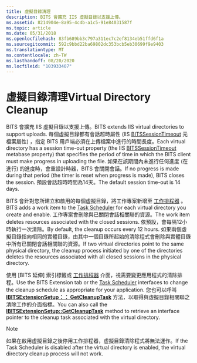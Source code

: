 ```yaml
---
title: 虛擬目錄清理
description: BITS 會擴充 IIS 虛擬目錄以支援上傳。
ms.assetid: 8214904e-8a95-4c4b-a1c5-91e84031587f
ms.topic: article
ms.date: 05/31/2018
ms.openlocfilehash: 83fb689bb3c797a311ec7c2ef8134eb51ffd6f1a
ms.sourcegitcommit: 592c9bbd22ba69802dc353bcb5eb30699f9e9403
ms.translationtype: MT
ms.contentlocale: zh-TW
ms.lasthandoff: 08/20/2020
ms.locfileid: "103933407"
---
```

# <a name="virtual-directory-cleanup"></a><span data-ttu-id="e3004-103">虛擬目錄清理</span><span class="sxs-lookup"><span data-stu-id="e3004-103">Virtual Directory Cleanup</span></span>

<span data-ttu-id="e3004-104">BITS 會擴充 IIS 虛擬目錄以支援上傳。</span><span class="sxs-lookup"><span data-stu-id="e3004-104">BITS extends IIS virtual directories to support uploads.</span></span> <span data-ttu-id="e3004-105">每個虛擬目錄都有會話超時屬性 (IIS [BITSSessionTimeout](bits-iis-extension-properties.md) 元檔案屬性) ，指定 BITS 用戶端必須在上傳檔案中進行的時間長度。</span><span class="sxs-lookup"><span data-stu-id="e3004-105">Each virtual directory has a session time-out property (the IIS [BITSSessionTimeout](bits-iis-extension-properties.md) metabase property) that specifies the period of time in which the BITS client must make progress in uploading the file.</span></span> <span data-ttu-id="e3004-106">如果在該期間內未進行任何進度 (在進行) 的進度時，會重設計時器，BITS 會關閉會話。</span><span class="sxs-lookup"><span data-stu-id="e3004-106">If no progress is made during that period (the timer is reset when progress is made), BITS closes the session.</span></span> <span data-ttu-id="e3004-107">預設會話超時時間為14天。</span><span class="sxs-lookup"><span data-stu-id="e3004-107">The default session time-out is 14 days.</span></span>

<span data-ttu-id="e3004-108">BITS 會針對您所建立和啟用的每個虛擬目錄，將工作專案新增至 [工作排程器](/windows/desktop/TaskSchd/task-scheduler-start-page) 。</span><span class="sxs-lookup"><span data-stu-id="e3004-108">BITS adds a work item to the [Task Scheduler](/windows/desktop/TaskSchd/task-scheduler-start-page) for each virtual directory you create and enable.</span></span> <span data-ttu-id="e3004-109">工作專案會刪除與已關閉會話相關聯的資源。</span><span class="sxs-lookup"><span data-stu-id="e3004-109">The work item deletes resources associated with the closed sessions.</span></span> <span data-ttu-id="e3004-110">依預設，會每隔12小時執行一次清除。</span><span class="sxs-lookup"><span data-stu-id="e3004-110">By default, the cleanup occurs every 12 hours.</span></span> <span data-ttu-id="e3004-111">如果兩個虛擬目錄指向相同的實體目錄，由其中一個目錄所起始的清除程式會刪除與實體目錄中所有已關閉會話相關聯的資源。</span><span class="sxs-lookup"><span data-stu-id="e3004-111">If two virtual directories point to the same physical directory, the cleanup process initiated by one of the directories deletes the resources associated with all closed sessions in the physical directory.</span></span>

<span data-ttu-id="e3004-112">使用 [BITS 延伸] 索引標籤或 [工作排程器](/windows/desktop/TaskSchd/task-scheduler-start-page) 介面，視需要變更應用程式的清除排程。</span><span class="sxs-lookup"><span data-stu-id="e3004-112">Use the BITS Extension tab or the [Task Scheduler](/windows/desktop/TaskSchd/task-scheduler-start-page) interfaces to change the cleanup schedule as appropriate for your application.</span></span> <span data-ttu-id="e3004-113">您也可以呼叫 [**IBITSExtensionSetup：： GetCleanupTask**](/windows/desktop/api/Bitscfg/nf-bitscfg-ibitsextensionsetup-getcleanuptask) 方法，以取得與虛擬目錄相關聯之清除工作的介面指標。</span><span class="sxs-lookup"><span data-stu-id="e3004-113">You can also call the [**IBITSExtensionSetup::GetCleanupTask**](/windows/desktop/api/Bitscfg/nf-bitscfg-ibitsextensionsetup-getcleanuptask) method to retrieve an interface pointer to the cleanup task associated with the virtual directory.</span></span>

> [!Note]  
> <span data-ttu-id="e3004-114">如果在啟用虛擬目錄之後停用工作排程器，虛擬目錄清除程式將無法運作。</span><span class="sxs-lookup"><span data-stu-id="e3004-114">If the Task Scheduler is disabled after the virtual directory is enabled, the virtual directory cleanup process will not work.</span></span>

 

 

 